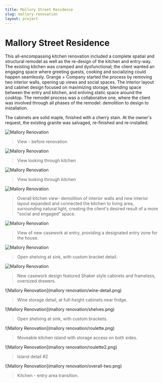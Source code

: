 ```yaml
---
title: Mallory Street Residence
slug: mallory-renovation
layout: project
---
```


# Mallory Street Residence

This all-encompassing kitchen renovation included a complete spatial and structural remodel as well as the re-design of the kitchen and entry-way. The existing kitchen was cramped and dysfunctional; the client wanted an engaging space where greeting guests, cooking and socializing could happen seamlessly. Grange + Company started the process by removing two interior walls, opening up views and social spaces. The interior layout and cabinet design focused on maximizing storage, blending space between the entry and kitchen, and enliving static space around the cooktop. The remodel process was a collaborative one, where the client was involved through all phases of the remodel: demolition to design to installation.

The cabinets are solid maple, finished with a cherry stain. At the owner's request, the existing granite was salvaged, re-finished and re-installed. 


<!-- For inquiries about this product, please [contact us](mailto:grange.company@gmail.com) or [visit our Etsy site.](http://www.etsy.com/listing/164827076/loading-dock-custom-shelf-and-storage?ref=shop_home_active) -->

![Mallory Renovation](mallory-renovation/before-view-through.png)
> View - before renovation

![Mallory Renovation](mallory-renovation/view-through-kitchen.png)
> View looking through kitchen

![Mallory Renovation](mallory-renovation/before-view-through-door.png)
> View looking through kitchen

![Mallory Renovation](mallory-renovation/overall.png)
> Overall kitchen view- demolition of interior walls and new interior layout expanded and connected the kitchen to living area, surrounding natural light, creating the client's desired result of a more "social and engaged" space.

![Mallory Renovation](mallory-renovation/entry-pass-by.png)
> View of new casework at entry, providing a designated entry zone for the house.

![Mallory Renovation](mallory-renovation/shelves.png)
> Open shelving at sink, with custom bracket detail.

![Mallory Renovation](mallory-renovation/cabinets.png)
> New casework design featured Shaker style cabinets and frameless, oversized drawers.

![Mallory Renovation](mallory renovation/wine-detail.png)
> Wine storage detail, at full-height cabinets near fridge.

![Mallory Renovation](mallory renovation/shelves.png)
> Open shelving at sink, with custom brackets.

![Mallory Renovation](mallory renovation/roulette.png)
> Moveable kitchen island with storage access on both sides.

![Mallory Renovation](mallory renovation/roulette2.png)
> Island detail #2

![Mallory Renovation](mallory renovation/overall-two.png)
> Kitchen - entry area transition.